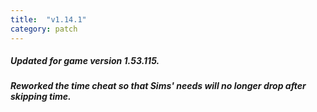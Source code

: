 ```yaml
---
title:  "v1.14.1"
category: patch
---
```

##### Updated for game version 1.53.115.
##### Reworked the time cheat so that Sims' needs will no longer drop after skipping time.
